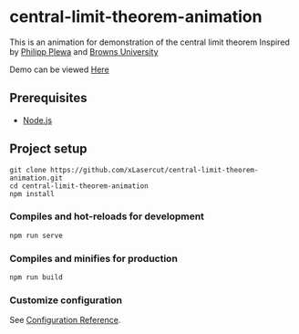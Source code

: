 # central-limit-theorem-animation

This is an animation for demonstration of the central limit theorem
Inspired by [Philipp Plewa](https://bl.ocks.org/pmplewa/4120c2929ede7e336d9b55b760e496f6) and [Browns University](https://seeing-theory.brown.edu/probability-distributions/index.html)

Demo can be viewed [Here](https://xlasercut.github.io/central-limit-theorem-animation/)


## Prerequisites
- [Node.js](https://nodejs.org/en/)

## Project setup
```
git clone https://github.com/xLasercut/central-limit-theorem-animation.git
cd central-limit-theorem-animation
npm install
```

### Compiles and hot-reloads for development
```
npm run serve
```

### Compiles and minifies for production
```
npm run build
```

### Customize configuration
See [Configuration Reference](https://cli.vuejs.org/config/).
